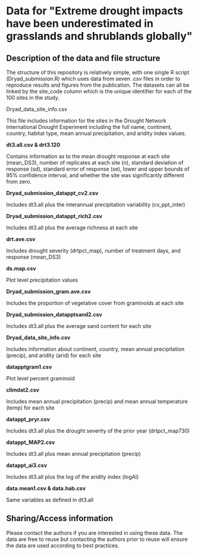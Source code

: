 # Data for "Extreme drought impacts have been underestimated in grasslands and shrublands globally"

## Description of the data and file structure

The structure of this repository is relatively simple, with one single R script (Dryad_submission.R) which uses data from seven .csv files in order to reproduce results and figures from the publication. The datasets can all be linked by the site_code column which is the unique identifier for each of the 100 sites in the study.

Dryad_data_site_info.csv

This file includes information for the sites in the Drought Network International Drought Experiment including the full name, continent, country, habitat type, mean annual precipitation, and aridity index values.



**dt3.all.csv & drt3.120**

Contains information as to the mean drought response at each site (mean_DS3), number of replicates at each site (n), standard deviation of response (sd), standard error of response (se), lower and upper bounds of 95% confidence interval, and whether the site was significantly different from zero.

**Dryad_submission_datappt_cv2.csv**

Includes dt3.all plus the interannual precipitation variability (cv_ppt_inter)

**Dryad_submission_datappt_rich2.csv**

Includes dt3.all plus the average richness at each site

**drt.ave.csv**

Includes drought severity (drtpct_map), number of treatment days, and response (mean_DS3)

**ds.map.csv**

Plot level precipitation values

**Dryad_submission_gram.ave.csv**

Includes the proportion of vegetative cover from graminoids at each site

**Dryad_submission_datapptsand2.csv**

Includes dt3.all plus the average sand content for each site

**Dryad_data_site_info.csv**

Includes information about continent, country, mean annual precipitation (precip), and aridity (arid) for each site

**datapptgram1.csv**

Plot level percent graminoid

**climdat2.csv**

Includes mean annual precipitation (precip) and mean annual temperature (temp) for each site

**datappt_pryr.csv**

Includes dt3.all plus the drought severity of the prior year (drtpct_map730)

**datappt_MAP2.csv**

Includes dt3.all plus mean annual precipitation (precip)

**datappt_ai3.csv**

Includes dt3.all plus the log of the aridity index (logAI)

**data.mean1.csv & data.hab.csv**

Same variables as defined in dt3.all



## Sharing/Access information

Please contact the authors if you are interested in using these data. The data are free to reuse but contacting the authors prior to reuse will ensure the data are used according to best practices.
